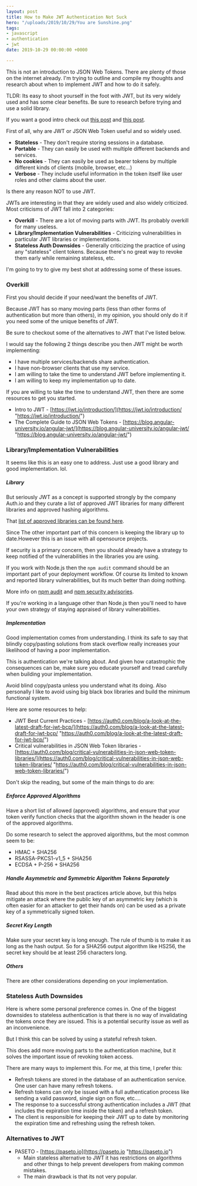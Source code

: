 ```yaml
---
layout: post
title: How to Make JWT Authentication Not Suck
hero: "/uploads/2019/10/29/You are Sunshine.png"
tags:
- javascript
- authentication
- jwt
date: 2019-10-29 00:00:00 +0000

---
```

This is not an introduction to JSON Web Tokens. There are plenty of those on the internet already. I'm trying to outline and compile my thoughts and research about when to implement JWT and how to do it safely.

TLDR: Its easy to shoot yourself in the foot with JWT, but its very widely used and has some clear benefits. Be sure to research before trying and use a solid library.

If you want a good intro check out [this post](https://jwt.io/introduction/ "https://jwt.io/introduction/") and [this post](https://blog.angular-university.io/angular-jwt/ "https://blog.angular-university.io/angular-jwt/").

First of all, why are JWT or JSON Web Token useful and so widely used.

* **Stateless** - They don't require storing sessions in a database.
* **Portable** - They can easily be used with multiple different backends and services.
* **No cookies** - They can easily be used as bearer tokens by multiple different kinds of clients (mobile, browser, etc...)
* **Verbose** - They include useful information in the token itself like user roles and other claims about the user.

Is there any reason NOT to use JWT.

JWTs are interesting in that they are widely used and also widely criticized. Most criticisms of JWT fall into 2 categories:

* **Overkill** - There are a lot of moving parts with JWT. Its probably overkill for many useless.
* **Library/Implementation Vulnerabilities** - Criticizing vulnerabilities in particular JWT libraries or implementations.
* **Stateless Auth Downsides** - Generally criticizing the practice of using any "stateless" client tokens. Because there's no great way to revoke them early while remaining stateless, etc.

I'm going to try to give my best shot at addressing some of these issues.

### Overkill

First you should decide if your need/want the benefits of JWT.

Because JWT has so many moving parts (less than other forms of authentication but more than others), in my opinion, you should only do it if you need some of the unique benefits of JWT.

Be sure to checkout some of the alternatives to JWT that I've listed below.

I would say the following 2 things describe you then JWT might be worth implementing:

* I have multiple services/backends share authentication.
* I have non-browser clients that use my service.
* I am willing to take the time to understand JWT before implementing it.
* I am willing to keep my implementation up to date.

If you are willing to take the time to understand JWT, then there are some resources to get you started.

* Intro to JWT - [https://jwt.io/introduction/](https://jwt.io/introduction/ "https://jwt.io/introduction/")
* The Complete Guide to JSON Web Tokens - [https://blog.angular-university.io/angular-jwt/](https://blog.angular-university.io/angular-jwt/ "https://blog.angular-university.io/angular-jwt/")

### Library/Implementation Vulnerabilities

It seems like this is an easy one to address. Just use a good library and good implementation. lol.

##### Library

But seriously JWT as a concept is supported strongly by the company Auth.io and they curate a list of approved JWT libraries for many different libraries and approved hashing algorithms.

That [list of approved libraries can be found here](https://jwt.io/#libraries "https://jwt.io/#libraries").

Since The other important part of this concern is keeping the library up to date.However this is an issue with all opensource projects.

If security is a primary concern, then you should already have a strategy to keep notified of the vulnerabilities in the libraries you are using.

If you work with Node.js then the `npm audit` command should be an important part of your deployment workflow. Of course its limited to known and reported library vulnerabilities, but its much better than doing nothing.

More info on [npm audit](https://blog.npmjs.org/post/173719309445/npm-audit-identify-and-fix-insecure "https://blog.npmjs.org/post/173719309445/npm-audit-identify-and-fix-insecure") and [npm security advisories]().

If you're working in a language other than Node.js then you'll need to have your own strategy of staying appraised of library vulnerabilities.

##### Implementation

Good implementation comes from understanding. I think its safe to say that blindly copy/pasting solutions from stack overflow really increases your likelihood of having a poor implementation.

This is authentication we're talking about. And given how catastrophic the consequences can be, make sure you educate yourself and tread carefully when building your implementation.

Avoid blind copy/pasta unless you understand what its doing. Also personally I like to avoid using big black box libraries and build the minimum functional system.

Here are some resources to help:

* JWT Best Current Practices - [https://auth0.com/blog/a-look-at-the-latest-draft-for-jwt-bcp/](https://auth0.com/blog/a-look-at-the-latest-draft-for-jwt-bcp/ "https://auth0.com/blog/a-look-at-the-latest-draft-for-jwt-bcp/")
* Critical vulnerabilities in JSON Web Token libraries - [https://auth0.com/blog/critical-vulnerabilities-in-json-web-token-libraries/](https://auth0.com/blog/critical-vulnerabilities-in-json-web-token-libraries/ "https://auth0.com/blog/critical-vulnerabilities-in-json-web-token-libraries/")

Don't skip the reading, but some of the main things to do are:

##### Enforce Approved Algorithms

Have a short list of allowed (approved) algorithms, and ensure that your token verify function checks that the algorithm shown in the header is one of the approved algorithms.

Do some research to select the approved algorithms, but the most common seem to be:

* HMAC + SHA256
* RSASSA-PKCS1-v1_5 + SHA256
* ECDSA + P-256 + SHA256

##### Handle Asymmetric and Symmetric Algorithm Tokens Separately

Read about this more in the best practices article above, but this helps mitigate an attack where the public key of an asymmetric key (which is often easier for an attacker to get their hands on) can be used as a private key of a symmetrically signed token.

##### Secret Key Length

Make sure your secret key is long enough. The rule of thumb is to make it as long as the hash output. So for a SHA256 output algorithm like HS256, the secret key should be at least 256 characters long.

##### Others

There are other considerations depending on your implementation.

### Stateless Auth Downsides

Here is where some personal preference comes in. One of the biggest downsides to stateless authentication is that there is no way of invalidating the tokens once they are issued. This is a potential security issue as well as an inconvenience.

But I think this can be solved by using a stateful refresh token.

This does add more moving parts to the authentication machine, but it solves the important issue of revoking token access.

There are many ways to implement this. For me, at this time, I prefer this:

* Refresh tokens are stored in the database of an authentication service. One user can have many refresh tokens.
* Refresh tokens can only be issued with a full authentication process like sending a valid password, single sign on flow, etc....
* The response to a successful strong authentication includes a JWT (that includes the expiration time inside the token) and a refresh token.
* The client is responsible for keeping their JWT up to date by monitoring the expiration time and refreshing using the refresh token.

### Alternatives to JWT

* PASETO - [https://paseto.io](https://paseto.io "https://paseto.io")
  * Main stateless alternative to JWT it has restrictions on algorithms and other things to help prevent developers from making common mistakes.
  * The main drawback is that its not very popular.